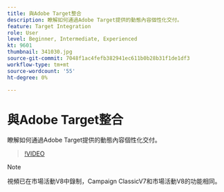 ```yaml
---
title: 與Adobe Target整合
description: 瞭解如何通過Adobe Target提供的動態內容個性化交付。
feature: Target Integration
role: User
level: Beginner, Intermediate, Experienced
kt: 9601
thumbnail: 341030.jpg
source-git-commit: 7048f1ac4fefb382941ec611b0b28b31f1de1df3
workflow-type: tm+mt
source-wordcount: '55'
ht-degree: 0%

---
```



# 與Adobe Target整合

瞭解如何通過Adobe Target提供的動態內容個性化交付。

>[!VIDEO](https://video.tv.adobe.com/v/341030?quality=12&learn=on)

>[!NOTE]
> 視頻已在市場活動V8中錄制，Campaign ClassicV7和市場活動V8的功能相同。

